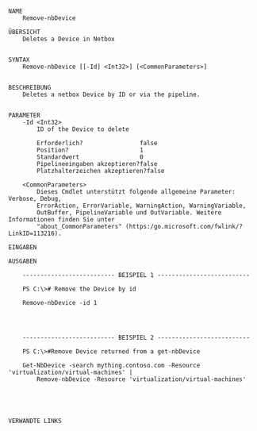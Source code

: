 ﻿```

NAME
    Remove-nbDevice
    
ÜBERSICHT
    Deletes a Device in Netbox
    
    
SYNTAX
    Remove-nbDevice [[-Id] <Int32>] [<CommonParameters>]
    
    
BESCHREIBUNG
    Deletes a netbox Device by ID or via the pipeline.
    

PARAMETER
    -Id <Int32>
        ID of the Device to delete
        
        Erforderlich?                false
        Position?                    1
        Standardwert                 0
        Pipelineeingaben akzeptieren?false
        Platzhalterzeichen akzeptieren?false
        
    <CommonParameters>
        Dieses Cmdlet unterstützt folgende allgemeine Parameter: Verbose, Debug,
        ErrorAction, ErrorVariable, WarningAction, WarningVariable,
        OutBuffer, PipelineVariable und OutVariable. Weitere Informationen finden Sie unter 
        "about_CommonParameters" (https:/go.microsoft.com/fwlink/?LinkID=113216). 
    
EINGABEN
    
AUSGABEN
    
    -------------------------- BEISPIEL 1 --------------------------
    
    PS C:\># Remove the Device by id
    
    Remove-nbDevice -id 1
    
    
    
    
    -------------------------- BEISPIEL 2 --------------------------
    
    PS C:\>#Remove Device returned from a get-nbDevice
    
    Get-NbDevice -search mything.contoso.com -Resource 'virtualization/virtual-machines' |
        Remove-nbDevice -Resource 'virtualization/virtual-machines'
    
    
    
    
    
VERWANDTE LINKS



```

